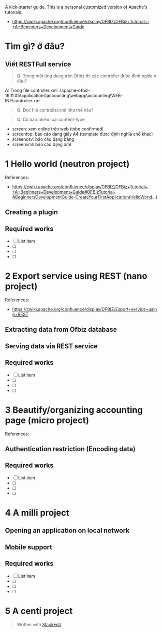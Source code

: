 A kick-starter guide.
This is a personal customized version of Apache's tutorials:
- https://cwiki.apache.org/confluence/display/OFBIZ/OFBiz+Tutorial+-+A+Beginners+Development+Guide

# Tìm gì? ở đâu?

## Viết RESTFull service

> Q: Trong một ứng dụng trên Ofbiz thì các controller được định nghĩa ở đâu?

A: Trong file controller.xml 
.\apache-ofbiz-16.11.05\applications\accounting\webapp\accounting\WEB-INF\controller.xml

> Q: Đọc file controller.xml như thế nào?

<!-- Request Mappings -->
<!-- end of request mappings -->
<!-- View Mappings -->
<!-- Lookup mappings -->
<!-- Assignment Mappings -->
<!-- end of view mappings -->
 
> Q: Có bao nhiêu loại content-type

- screen: xem online trên web (tobe confirmed)
- screenfop: báo cáo dạng giấy A4 (template được định nghĩa chỗ khác)
- screencsv: báo cáo dạng bảng
- screenxml: báo cáo dạng xml

# 1 Hello world (neutron project)

References:
 -  https://cwiki.apache.org/confluence/display/OFBIZ/OFBiz+Tutorial+-+A+Beginners+Development+Guide#OFBizTutorial-ABeginnersDevelopmentGuide-CreateYourFirstApplication(HelloWorld...)

## Creating a plugin

## Required works

 - [ ] List item
 - [ ]  
 - [ ]  
 - [ ] 

# 2 Export service using REST (nano project)

References:
 - https://cwiki.apache.org/confluence/display/OFBIZ/Export+service+using+REST

##  Extracting data from Ofbiz database

## Serving data via REST service
## Required works

 - [ ] List item
 - [ ]  
 - [ ]  
 - [ ] 

# 3 Beautify/organizing accounting page (micro project)

References:

## Authentication restriction (Encoding data)
## Required works

 - [ ] List item
 - [ ]  
 - [ ]  
 - [ ] 


# 4 A milli project

## Opening an application on local network

## Mobile support

## Required works

 - [ ] List item
 - [ ]  
 - [ ]  
 - [ ] 

# 5 A centi project 


> Written with [StackEdit](https://stackedit.io/).
<!--stackedit_data:
eyJoaXN0b3J5IjpbODA5NDYwMTkzLC0yMDA1NDAzNDQwXX0=
-->